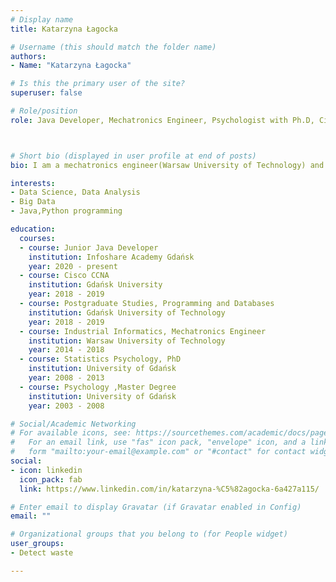 ```yaml
---
# Display name
title: Katarzyna Łagocka

# Username (this should match the folder name)
authors:
- Name: "Katarzyna Łagocka"

# Is this the primary user of the site?
superuser: false

# Role/position
role: Java Developer, Mechatronics Engineer, Psychologist with Ph.D, Cisco Network Administrator



# Short bio (displayed in user profile at end of posts)
bio: I am a mechatronics engineer(Warsaw University of Technology) and I have Ph.D in Psychology(University of Gdańsk)

interests:
- Data Science, Data Analysis
- Big Data
- Java,Python programming

education:
  courses:
  - course: Junior Java Developer
    institution: Infoshare Academy Gdańsk
    year: 2020 - present
  - course: Cisco CCNA
    institution: Gdańsk University
    year: 2018 - 2019
  - course: Postgraduate Studies, Programming and Databases  
    institution: Gdańsk University of Technology
    year: 2018 - 2019
  - course: Industrial Informatics, Mechatronics Engineer
    institution: Warsaw University of Technology
    year: 2014 - 2018
  - course: Statistics Psychology, PhD
    institution: University of Gdańsk
    year: 2008 - 2013
  - course: Psychology ,Master Degree
    institution: University of Gdańsk
    year: 2003 - 2008

# Social/Academic Networking
# For available icons, see: https://sourcethemes.com/academic/docs/page-builder/#icons
#   For an email link, use "fas" icon pack, "envelope" icon, and a link in the
#   form "mailto:your-email@example.com" or "#contact" for contact widget.
social:
- icon: linkedin
  icon_pack: fab
  link: https://www.linkedin.com/in/katarzyna-%C5%82agocka-6a427a115/

# Enter email to display Gravatar (if Gravatar enabled in Config)
email: ""

# Organizational groups that you belong to (for People widget)
user_groups:
- Detect waste

---
```

